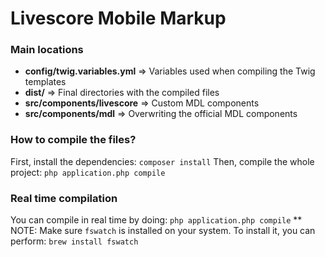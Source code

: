 # Livescore Mobile Markup

### Main locations

* **config/twig.variables.yml** => Variables used when compiling the Twig templates
* **dist/** => Final directories with the compiled files
* **src/components/livescore** => Custom MDL components
* **src/components/mdl** => Overwriting the official MDL components

### How to compile the files?
First, install the dependencies: `composer install`
Then, compile the whole project: `php application.php compile`

### Real time compilation
You can compile in real time by doing: `php application.php compile`
** NOTE: Make sure `fswatch` is installed on your system.
To install it, you can perform: `brew install fswatch` 